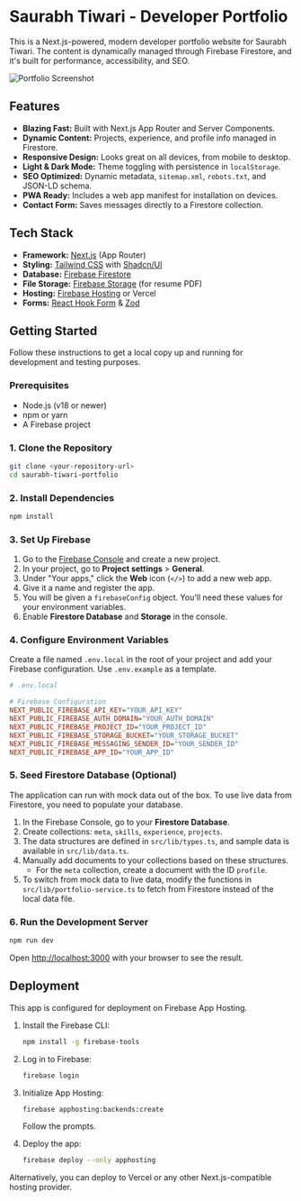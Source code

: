 # Saurabh Tiwari - Developer Portfolio

This is a Next.js-powered, modern developer portfolio website for Saurabh Tiwari. The content is dynamically managed through Firebase Firestore, and it's built for performance, accessibility, and SEO.

![Portfolio Screenshot](https://picsum.photos/seed/portfolio/1200/600)

## Features

- **Blazing Fast:** Built with Next.js App Router and Server Components.
- **Dynamic Content:** Projects, experience, and profile info managed in Firestore.
- **Responsive Design:** Looks great on all devices, from mobile to desktop.
- **Light & Dark Mode:** Theme toggling with persistence in `localStorage`.
- **SEO Optimized:** Dynamic metadata, `sitemap.xml`, `robots.txt`, and JSON-LD schema.
- **PWA Ready:** Includes a web app manifest for installation on devices.
- **Contact Form:** Saves messages directly to a Firestore collection.

## Tech Stack

- **Framework:** [Next.js](https://nextjs.org/) (App Router)
- **Styling:** [Tailwind CSS](https://tailwindcss.com/) with [Shadcn/UI](https://ui.shadcn.com/)
- **Database:** [Firebase Firestore](https://firebase.google.com/docs/firestore)
- **File Storage:** [Firebase Storage](https://firebase.google.com/docs/storage) (for resume PDF)
- **Hosting:** [Firebase Hosting](https://firebase.google.com/docs/hosting) or Vercel
- **Forms:** [React Hook Form](https://react-hook-form.com/) & [Zod](https://zod.dev/)

## Getting Started

Follow these instructions to get a local copy up and running for development and testing purposes.

### Prerequisites

- Node.js (v18 or newer)
- npm or yarn
- A Firebase project

### 1. Clone the Repository

```bash
git clone <your-repository-url>
cd saurabh-tiwari-portfolio
```

### 2. Install Dependencies

```bash
npm install
```

### 3. Set Up Firebase

1.  Go to the [Firebase Console](https://console.firebase.google.com/) and create a new project.
2.  In your project, go to **Project settings** > **General**.
3.  Under "Your apps," click the **Web** icon (`</>`) to add a new web app.
4.  Give it a name and register the app.
5.  You will be given a `firebaseConfig` object. You'll need these values for your environment variables.
6.  Enable **Firestore Database** and **Storage** in the console.

### 4. Configure Environment Variables

Create a file named `.env.local` in the root of your project and add your Firebase configuration. Use `.env.example` as a template.

```ini
# .env.local

# Firebase Configuration
NEXT_PUBLIC_FIREBASE_API_KEY="YOUR_API_KEY"
NEXT_PUBLIC_FIREBASE_AUTH_DOMAIN="YOUR_AUTH_DOMAIN"
NEXT_PUBLIC_FIREBASE_PROJECT_ID="YOUR_PROJECT_ID"
NEXT_PUBLIC_FIREBASE_STORAGE_BUCKET="YOUR_STORAGE_BUCKET"
NEXT_PUBLIC_FIREBASE_MESSAGING_SENDER_ID="YOUR_SENDER_ID"
NEXT_PUBLIC_FIREBASE_APP_ID="YOUR_APP_ID"
```

### 5. Seed Firestore Database (Optional)

The application can run with mock data out of the box. To use live data from Firestore, you need to populate your database.

1.  In the Firebase Console, go to your **Firestore Database**.
2.  Create collections: `meta`, `skills`, `experience`, `projects`.
3.  The data structures are defined in `src/lib/types.ts`, and sample data is available in `src/lib/data.ts`.
4.  Manually add documents to your collections based on these structures.
    *   For the `meta` collection, create a document with the ID `profile`.
5.  To switch from mock data to live data, modify the functions in `src/lib/portfolio-service.ts` to fetch from Firestore instead of the local data file.

### 6. Run the Development Server

```bash
npm run dev
```

Open [http://localhost:3000](http://localhost:3000) with your browser to see the result.

## Deployment

This app is configured for deployment on Firebase App Hosting.

1. Install the Firebase CLI:
   ```bash
   npm install -g firebase-tools
   ```
2. Log in to Firebase:
   ```bash
   firebase login
   ```
3. Initialize App Hosting:
    ```bash
    firebase apphosting:backends:create
    ```
    Follow the prompts.

4. Deploy the app:
   ```bash
   firebase deploy --only apphosting
   ```

Alternatively, you can deploy to Vercel or any other Next.js-compatible hosting provider.
